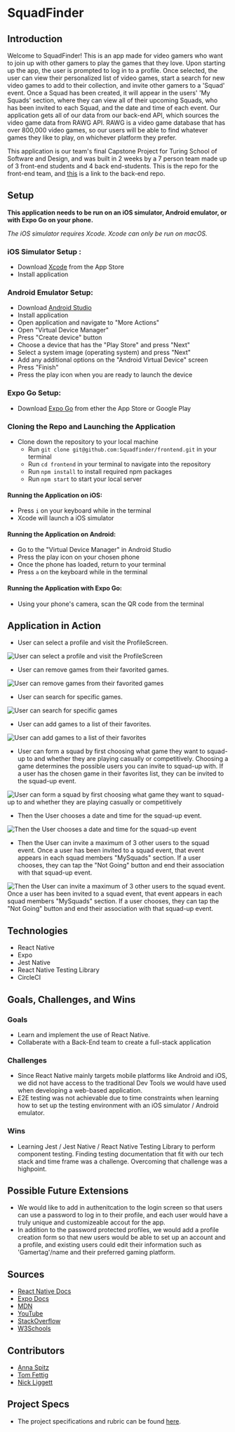 # SquadFinder

## Introduction

Welcome to SquadFinder! This is an app made for video gamers who want to join up with other gamers to play the games that they love. Upon starting up the app, the user is prompted to log in to a profile. Once selected, the user can view their personalized list of video games, start a search for new video games to add to their collection, and invite other gamers to a 'Squad' event. Once a Squad has been created, it will appear in the users' 'My Squads' section, where they can view all of their upcoming Squads, who has been invited to each Squad, and the date and time of each event. Our application gets all of our data from our back-end API, which sources the video game data from RAWG API. RAWG is a video game database that has over 800,000 video games, so our users will be able to find whatever games they like to play, on whichever platform they prefer.

This application is our team's final Capstone Project for Turing School of Software and Design, and was built in 2 weeks by a 7 person team made up of 3 front-end students and 4 back end-students. This is the repo for the front-end team, and [this](https://github.com/Squadfinder/backend-ruby) is a link to the back-end repo.

## Setup

**This application needs to be run on an iOS simulator, Android emulator, or with Expo Go on your phone.**

_The iOS simulator requires Xcode. Xcode can only be run on macOS._

### iOS Simulator Setup :

- Download [Xcode](https://apps.apple.com/us/app/xcode/id497799835?mt=12) from the App Store
- Install application

### Android Emulator Setup:

- Download [Android Studio](https://developer.android.com/)
- Install application
- Open application and navigate to "More Actions"
- Open "Virtual Device Manager"
- Press "Create device" button
- Choose a device that has the "Play Store" and press "Next"
- Select a system image (operating system) and press "Next"
- Add any additional options on the "Android Virtual Device" screen
- Press "Finish"
- Press the play icon when you are ready to launch the device

### Expo Go Setup:

- Download [Expo Go](https://expo.dev/client) from ether the App Store or Google Play

### Cloning the Repo and Launching the Application

- Clone down the repository to your local machine
  - Run `git clone git@github.com:Squadfinder/frontend.git` in your terminal
  - Run `cd frontend` in your terminal to navigate into the repository
  - Run `npm install` to install required npm packages
  - Run `npm start` to start your local server

#### Running the Application on iOS:

- Press `i` on your keyboard while in the terminal
- Xcode will launch a iOS simulator

#### Running the Application on Android:

- Go to the "Virtual Device Manager" in Android Studio
- Press the play icon on your chosen phone
- Once the phone has loaded, return to your terminal
- Press `a` on the keyboard while in the terminal

#### Running the Application with Expo Go:

- Using your phone's camera, scan the QR code from the terminal

## Application in Action

- User can select a profile and visit the ProfileScreen.

![User can select a profile and visit the ProfileScreen](https://github.com/Squadfinder/frontend/blob/887e68459b20a395614f0dbc02f0e1583cf1d960/assets/GIFS/SelectProfile-ProfileScreen.gif)

- User can remove games from their favorited games.

![User can remove games from their favorited games](https://github.com/Squadfinder/frontend/blob/887e68459b20a395614f0dbc02f0e1583cf1d960/assets/GIFS/MyGames-RemoveGame.gif)

- User can search for specific games.

![User can search for specific games](https://github.com/Squadfinder/frontend/blob/887e68459b20a395614f0dbc02f0e1583cf1d960/assets/GIFS/SearchGameDetails.gif)

- User can add games to a list of their favorites.

![User can add games to a list of their favorites](https://github.com/Squadfinder/frontend/blob/887e68459b20a395614f0dbc02f0e1583cf1d960/assets/GIFS/AddGame.gif)

- User can form a squad by first choosing what game they want to squad-up to and whether they are playing casually or competitively. Choosing a game determines the possible users you can invite to squad-up with. If a user has the chosen game in their favorites list, they can be invited to the squad-up event.

![User can form a squad by first choosing what game they want to squad-up to and whether they are playing casually or competitively](https://github.com/Squadfinder/frontend/blob/887e68459b20a395614f0dbc02f0e1583cf1d960/assets/GIFS/FormSquad1.gif)

- Then the User chooses a date and time for the squad-up event.

![Then the User chooses a date and time for the squad-up event](https://github.com/Squadfinder/frontend/blob/887e68459b20a395614f0dbc02f0e1583cf1d960/assets/GIFS/FormSquad2.gif)

- Then the User can invite a maximum of 3 other users to the squad event. Once a user has been invited to a squad event, that event appears in each squad members "MySquads" section. If a user chooses, they can tap the "Not Going" button and end their association with that squad-up event.

![Then the User can invite a maximum of 3 other users to the squad event. Once a user has been invited to a squad event, that event appears in each squad members "MySquads" section. If a user chooses, they can tap the "Not Going" button and end their association with that squad-up event.](https://github.com/Squadfinder/frontend/blob/887e68459b20a395614f0dbc02f0e1583cf1d960/assets/GIFS/FormSquad3-RemoveSquad.gif)

## Technologies

- React Native
- Expo
- Jest Native
- React Native Testing Library
- CircleCI

## Goals, Challenges, and Wins

### Goals

- Learn and implement the use of React Native.
- Collaberate with a Back-End team to create a full-stack application

### Challenges

- Since React Native mainly targets mobile platforms like Android and iOS, we did not have access to the traditional Dev Tools we would have used when developing a web-based application.
- E2E testing was not achievable due to time constraints when learning how to set up the testing environment with an iOS simulator / Android emulator.

### Wins

- Learning Jest / Jest Native / React Native Testing Library to perform component testing. Finding testing documentation that fit with our tech stack and time frame was a challenge. Overcoming that challenge was a highpoint.

## Possible Future Extensions

- We would like to add in authenitcation to the login screen so that users can use a password to log in to their profile, and each user would have a truly unique and customizeable accout for the app.
- In addition to the password protected profiles, we would add a profile creation form so that new users would be able to set up an account and a profile, and existing users could edit their information such as 'Gamertag'/name and their preferred gaming platform.

## Sources

- [React Native Docs](https://reactnative.dev/docs/getting-started)
- [Expo Docs](https://expo.dev/)
- [MDN](http://developer.mozilla.org/en-US/)
- [YouTube](https://www.youtube.com/)
- [StackOverflow](https://www.stackoverflow.com/)
- [W3Schools](https://www.w3schools.com/)

## Contributors

- [Anna Spitz](https://github.com/aspitz1)
- [Tom Fettig](https://github.com/tfettig22)
- [Nick Liggett](https://github.com/NickLiggett)

## Project Specs

- The project specifications and rubric can be found [here](https://mod4.turing.edu/projects/capstone/).
